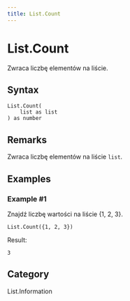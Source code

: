 ```yaml
---
title: List.Count
---
```


# List.Count


Zwraca liczbę elementów na liście.


## Syntax

```powerquery
List.Count(
    list as list
) as number
```


## Remarks

Zwraca liczbę elementów na liście <code>list</code>.


## Examples

### Example #1 
Znajdź liczbę wartości na liście \{1, 2, 3}.
```powerquery
List.Count({1, 2, 3})
```

Result: 
```powerquery
3
```




## Category
List.Information
